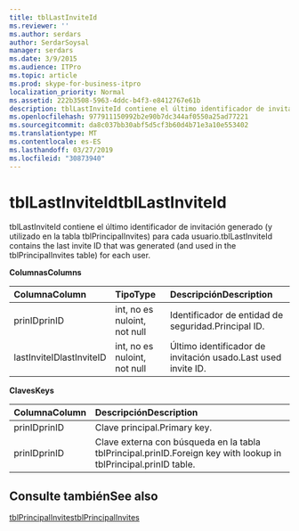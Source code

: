 ```yaml
---
title: tblLastInviteId
ms.reviewer: ''
ms.author: serdars
author: SerdarSoysal
manager: serdars
ms.date: 3/9/2015
ms.audience: ITPro
ms.topic: article
ms.prod: skype-for-business-itpro
localization_priority: Normal
ms.assetid: 222b3508-5963-4ddc-b4f3-e8412767e61b
description: tblLastInviteId contiene el último identificador de invitación generado (y utilizado en la tabla tblPrincipalInvites) para cada usuario.
ms.openlocfilehash: 977911150992b2e90b7dc344af0550a25ad77221
ms.sourcegitcommit: da8c037bb30abf5d5cf3b60d4b71e3a10e553402
ms.translationtype: MT
ms.contentlocale: es-ES
ms.lasthandoff: 03/27/2019
ms.locfileid: "30873940"
---
```

# <a name="tbllastinviteid"></a><span data-ttu-id="0e333-103">tblLastInviteId</span><span class="sxs-lookup"><span data-stu-id="0e333-103">tblLastInviteId</span></span>
 
<span data-ttu-id="0e333-104">tblLastInviteId contiene el último identificador de invitación generado (y utilizado en la tabla tblPrincipalInvites) para cada usuario.</span><span class="sxs-lookup"><span data-stu-id="0e333-104">tblLastInviteId contains the last invite ID that was generated (and used in the tblPrincipalInvites table) for each user.</span></span>
  
<span data-ttu-id="0e333-105">**Columnas**</span><span class="sxs-lookup"><span data-stu-id="0e333-105">**Columns**</span></span>

|<span data-ttu-id="0e333-106">**Columna**</span><span class="sxs-lookup"><span data-stu-id="0e333-106">**Column**</span></span>|<span data-ttu-id="0e333-107">**Tipo**</span><span class="sxs-lookup"><span data-stu-id="0e333-107">**Type**</span></span>|<span data-ttu-id="0e333-108">**Descripción**</span><span class="sxs-lookup"><span data-stu-id="0e333-108">**Description**</span></span>|
|:-----|:-----|:-----|
|<span data-ttu-id="0e333-109">prinID</span><span class="sxs-lookup"><span data-stu-id="0e333-109">prinID</span></span>  <br/> |<span data-ttu-id="0e333-110">int, no es nulo</span><span class="sxs-lookup"><span data-stu-id="0e333-110">int, not null</span></span>  <br/> |<span data-ttu-id="0e333-111">Identificador de entidad de seguridad.</span><span class="sxs-lookup"><span data-stu-id="0e333-111">Principal ID.</span></span>  <br/> |
|<span data-ttu-id="0e333-112">lastInviteID</span><span class="sxs-lookup"><span data-stu-id="0e333-112">lastInviteID</span></span>  <br/> |<span data-ttu-id="0e333-113">int, no es nulo</span><span class="sxs-lookup"><span data-stu-id="0e333-113">int, not null</span></span>  <br/> |<span data-ttu-id="0e333-114">Último identificador de invitación usado.</span><span class="sxs-lookup"><span data-stu-id="0e333-114">Last used invite ID.</span></span>  <br/> |
   
<span data-ttu-id="0e333-115">**Claves**</span><span class="sxs-lookup"><span data-stu-id="0e333-115">**Keys**</span></span>

|<span data-ttu-id="0e333-116">**Columna**</span><span class="sxs-lookup"><span data-stu-id="0e333-116">**Column**</span></span>|<span data-ttu-id="0e333-117">**Descripción**</span><span class="sxs-lookup"><span data-stu-id="0e333-117">**Description**</span></span>|
|:-----|:-----|
|<span data-ttu-id="0e333-118">prinID</span><span class="sxs-lookup"><span data-stu-id="0e333-118">prinID</span></span>  <br/> |<span data-ttu-id="0e333-119">Clave principal.</span><span class="sxs-lookup"><span data-stu-id="0e333-119">Primary key.</span></span>  <br/> |
|<span data-ttu-id="0e333-120">prinID</span><span class="sxs-lookup"><span data-stu-id="0e333-120">prinID</span></span>  <br/> |<span data-ttu-id="0e333-121">Clave externa con búsqueda en la tabla tblPrincipal.prinID.</span><span class="sxs-lookup"><span data-stu-id="0e333-121">Foreign key with lookup in tblPrincipal.prinID table.</span></span>  <br/> |
   
## <a name="see-also"></a><span data-ttu-id="0e333-122">Consulte también</span><span class="sxs-lookup"><span data-stu-id="0e333-122">See also</span></span>

[<span data-ttu-id="0e333-123">tblPrincipalInvites</span><span class="sxs-lookup"><span data-stu-id="0e333-123">tblPrincipalInvites</span></span>](tblprincipalinvites.md)
